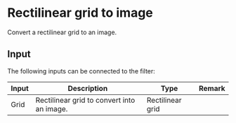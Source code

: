 # Rectilinear grid to image

Convert a rectilinear grid to an image.

## Input

The following inputs can be connected to the filter:

| Input                     | Description                                                                               | Type                  | Remark        |
|---------------------------|-------------------------------------------------------------------------------------------|-----------------------|---------------|
| Grid                      | Rectilinear grid to convert into an image.                                                | Rectilinear grid      |               |